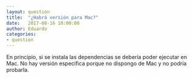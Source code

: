 ```yaml
---
layout: question
title:  "¿Habrá versión para Mac?"
date:   2017-08-16 10:00:00
author: Eduardo
categories:
- question
---
```

En principio, si se instala las dependencias se debería poder ejecutar en Mac. No hay versión específica porque no dispongo de Mac y no podría probarla.
